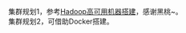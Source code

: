 集群规划1，参考[Hadoop高可用机器搭建](https://mp.weixin.qq.com/s/vufnqfG1vYjT9Ec8kvjcAg)，感谢黑桃~。    
集群规划2，可借助Docker搭建。